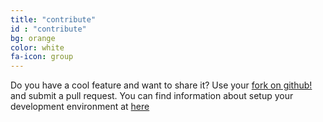 ```yaml
---
title: "contribute"
id : "contribute"
bg: orange
color: white
fa-icon: group
---
```

Do you have a cool feature and want to share it? Use your [fork on github!]({{site.github.repo}}) and submit a pull request. You can find information about setup your development environment at [here](docs/development)

